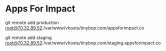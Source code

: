 # Apps For Impact

git remote add production root@70.32.89.52:/var/www/vhosts/tinybop.com/appsforimpact.co

git remote add staging root@70.32.89.52:/var/www/vhosts/tinybop.com/staging.appsforimpact.co
